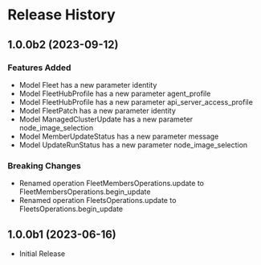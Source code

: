 # Release History

## 1.0.0b2 (2023-09-12)

### Features Added

  - Model Fleet has a new parameter identity
  - Model FleetHubProfile has a new parameter agent_profile
  - Model FleetHubProfile has a new parameter api_server_access_profile
  - Model FleetPatch has a new parameter identity
  - Model ManagedClusterUpdate has a new parameter node_image_selection
  - Model MemberUpdateStatus has a new parameter message
  - Model UpdateRunStatus has a new parameter node_image_selection

### Breaking Changes

  - Renamed operation FleetMembersOperations.update to FleetMembersOperations.begin_update
  - Renamed operation FleetsOperations.update to FleetsOperations.begin_update

## 1.0.0b1 (2023-06-16)

* Initial Release
